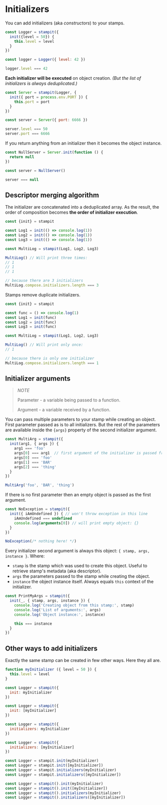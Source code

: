 # Initializers

You can add initializers \(aka _constructors_\) to your stamps.

```js
const Logger = stampit({
  init({level = 50}) {
    this.level = level
  }
})

const logger = Logger({ level: 42 })

logger.level === 42
```

**Each initializer will be executed** on object creation. _\(But the list of initializers is always deduplicated.\)_

```js
const Server = stampit(Logger, {
  init({ port = process.env.PORT }) {
    this.port = port
  }
})

const server = Server({ port: 6666 })

server.level === 50
server.port === 6666
```

If you return anything from an initializer then it becomes the object instance.

```js
const NullServer = Server.init(function () {
  return null
})

const server = NullServer()

server === null
```

## Descriptor merging algorithm

The initializer are concatenated into a deduplicated array. As the result, the order of composition becomes **the order of initializer execution**.

```js
const {init} = stampit

const Log1 = init(() => console.log(1))
const Log2 = init(() => console.log(1))
const Log3 = init(() => console.log(1))

const MultiLog = stampit(Log1, Log2, Log3)

MultiLog() // Will print three times:
// 1
// 1
// 1

// because there are 3 initializers
MultiLog.compose.initializers.length === 3
```

Stamps remove duplicate initializers.

```js
const {init} = stampit

const func = () => console.log(1)
const Log1 = init(func)
const Log2 = init(func)
const Log3 = init(func)

const MultiLog = stampit(Log1, Log2, Log3)

MultiLog() // Will print only once:
// 1

// because there is only one initializer
MultiLog.compose.initializers.length === 1
```

## Initializer arguments

> _NOTE_
>
> Parameter - a variable being passed to a function.
>
> Argument - a variable received by a function.

You can pass multiple parameters to your stamp while creating an object. First parameter passed as is to all initializers. But the rest of the parameters are available inside the `{args}` property of the second initializer argument.

```js
const MultiArg = stampit({
  init(arg1, { args }) {
    arg1 === 'foo'
    args[0] === arg1  // first argument of the initializer is passed from factory first parameter
    args[0] === 'foo'
    args[1] === 'BAR'
    args[2] === 'thing'
  }
})

MultiArg('foo', 'BAR', 'thing')
```

If there is no first parameter then an empty object is passed as the first argument.

```js
const NoException = stampit({
  init({ iAmUndefined }) { // won't throw exception in this line
    iAmUndefined === undefined
    console.log(arguments[0]) // will print empty object: {}
  }
})

NoException(/* nothing here! */)
```

Every initializer second argument is always this object: `{ stamp, args, instance }`. Where:

* `stamp` is the stamp which was used to create this object. Useful to retrieve stamp's metadata \(aka descriptor\).
* `args` the parameters passed to the stamp while creating the object.
* `instance` the object instance itself. Always equals `this` context of the initializer.

```js
const PrintMyArgs = stampit({
  init(_, { stamp, args, instance }) {
    console.log('Creating object from this stamp:', stamp)
    console.log('List of arguments:', args)
    console.log('Object instance:', instance)

    this === instance
  }
})
```

## Other ways to add initializers

Exactly the same stamp can be created in few other ways. Here they all are.

```js
function myInitializer ({ level = 50 }) {
  this.level = level
}

const Logger = stampit({
  init: myInitializer
})

const Logger = stampit({
  init: [myInitializer]
})

const Logger = stampit({
  initializers: myInitializer
})

const Logger = stampit({
  initializers: [myInitializer]
})

const Logger = stampit.init(myInitializer)
const Logger = stampit.init([myInitializer])
const Logger = stampit.initializers(myInitializer)
const Logger = stampit.initializers([myInitializer])

const Logger = stampit().init(myInitializer)
const Logger = stampit().init([myInitializer])
const Logger = stampit().initializers(myInitializer)
const Logger = stampit().initializers([myInitializer])
```



